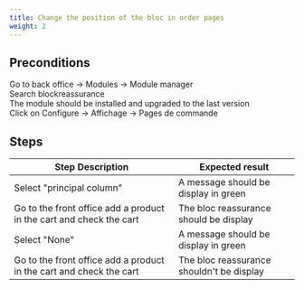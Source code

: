 ```yaml
---
title: Change the position of the bloc in order pages
weight: 2
---
```


## Preconditions

Go to back office -> Modules -> Module manager\
Search blockreassurance\
The module should be installed and upgraded to the last version\
Click on Configure -> Affichage -> Pages de commande
## Steps
| Step Description | Expected result |
| ----- | ----- |
| Select "principal column" | A message should be display in green |
| Go to the front office add a product in the cart and check the cart | The bloc reassurance should be display |
| Select "None" | A message should be display in green |
| Go to the front office add a product in the cart and check the cart | The bloc reassurance shouldn't be display |
